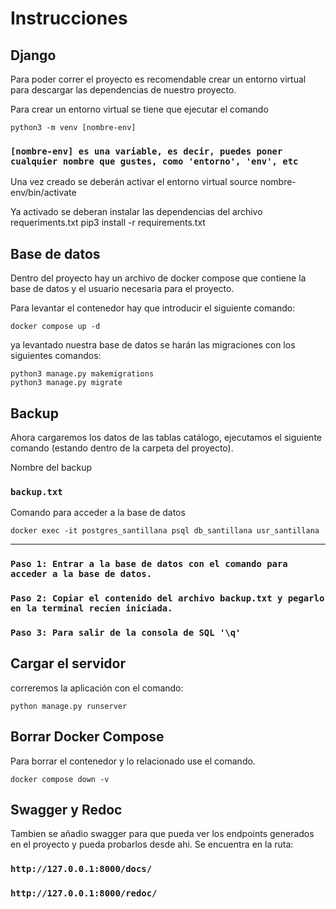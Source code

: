 # Instrucciones


## Django

Para poder correr el proyecto es recomendable crear un entorno virtual para descargar las dependencias de nuestro proyecto.

Para crear un entorno virtual se tiene que ejecutar el comando 

    python3 -m venv [nombre-env]

### `[nombre-env] es una variable, es decir, puedes poner cualquier nombre que gustes, como 'entorno', 'env', etc`

Una vez creado se deberán activar el entorno virtual
    source nombre-env/bin/activate

Ya activado se deberan instalar las dependencias del archivo requeriments.txt
    pip3 install -r requirements.txt

## Base de datos

Dentro del proyecto hay un archivo de docker compose que contiene la base de datos y el usuario necesaria para el proyecto.

Para levantar el contenedor hay que introducir el siguiente comando:

    docker compose up -d

ya levantado nuestra base de datos se harán las migraciones con los siguientes comandos: 

    python3 manage.py makemigrations
    python3 manage.py migrate

## Backup

Ahora cargaremos los datos de las tablas catálogo, ejecutamos el siguiente comando (estando dentro de la carpeta del proyecto).

Nombre del backup
### `backup.txt`

Comando para acceder a la base de datos

    docker exec -it postgres_santillana psql db_santillana usr_santillana

---

### `Paso 1: Entrar a la base de datos con el comando para acceder a la base de datos. `

### `Paso 2: Copiar el contenido del archivo backup.txt y pegarlo en la terminal recíen iniciada.`

### `Paso 3: Para salir de la consola de SQL '\q'`

## Cargar el servidor

correremos la aplicación con el comando:

    python manage.py runserver

## Borrar Docker Compose

Para borrar el contenedor y lo relacionado use el comando.

    docker compose down -v

## Swagger y Redoc

Tambien se añadio swagger para que pueda ver los endpoints generados en el proyecto y pueda probarlos desde ahi. Se encuentra en la ruta: 

### `http://127.0.0.1:8000/docs/`
### `http://127.0.0.1:8000/redoc/`
